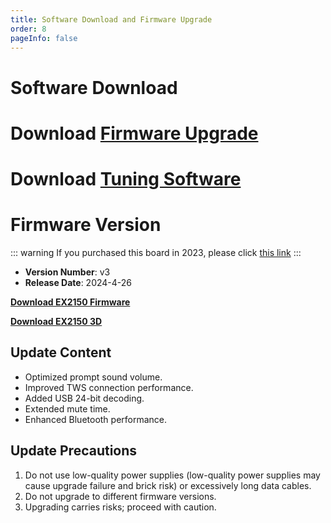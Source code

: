 ```yaml
---
title: Software Download and Firmware Upgrade
order: 8
pageInfo: false
---
```


# Software Download

# Download [Firmware Upgrade](https://likeyou156156.online:9000/lky/tools/MV_Assisant_Tools_2021_V3.0.9T(2023.05.29).exe)
# Download [Tuning Software](https://likeyou156156.online:9000/lky/tools/ACPWorkbench_24bit.exe)

# Firmware Version
::: warning
If you purchased this board in 2023, please click [this link](/firmware/)
:::
- **Version Number**: v3
- **Release Date**: 2024-4-26

**[Download EX2150 Firmware](https://likeyou156156.online:9000/lky/EX/EX2150/bin/EX202_2150-2024-11-8.mva)**

**[Download EX2150 3D](https://likeyou156156.online:9000/lky/3D/EX202_2150.step)**


## Update Content
- Optimized prompt sound volume.
- Improved TWS connection performance.
- Added USB 24-bit decoding.
- Extended mute time.
- Enhanced Bluetooth performance.

## Update Precautions
1. Do not use low-quality power supplies (low-quality power supplies may cause upgrade failure and brick risk) or excessively long data cables.
2. Do not upgrade to different firmware versions.
3. Upgrading carries risks; proceed with caution.
